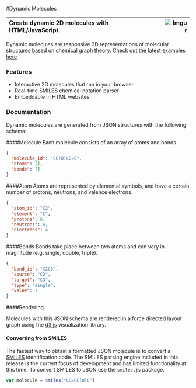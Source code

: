 #Dynamic Molecules

|Create dynamic 2D molecules with HTML/JavaScript.|![Imgur](http://i.imgur.com/sVPFz7l.png)|
|:--|--:|

Dynamic molecules are responsive 2D representations of molecular structures based on chemical graph theory. Check out the latest examples [here](http://bl.ocks.org/chemplexity/raw/bcd198a9604d8943b5dc/).

### Features
* Interactive 2D molecules that run in your browser
* Real-time SMILES chemical notation parser
* Embeddable in HTML websites

### Documentation

Dynamic molecules are generated from JSON structures with the following schema: 

####Molecule
Each molecule consists of an array of atoms and bonds.

````json
{
  "molecule_id": "CC(O)CC=C",
  "atoms": [],
  "bonds": []
}
````

####Atom
Atoms are represented by elemental symbols, and have a certain number of protons, neutrons, and valence electrons.

````json
{
  "atom_id": "C2",
  "element": "C",
  "protons": 6,
  "neutrons": 6,
  "electrons": 4 
}
````

####Bonds
Bonds take place between two atoms and can vary in magnitude (e.g. single, double, triple).

````json
{
  "bond_id": "C2C3",
  "source": "C2",
  "target": "C3",
  "type": "single",
  "value": 1
}
````

####Rendering

Molecules with this JSON schema are rendered in a force directed layout graph using the [d3.js](https://github.com/mbostock/d3/wiki/Force-Layout) visualization library.

#### Converting from SMILES

The fastest way to obtain a formatted JSON molecule is to convert a [SMILES](http://www.daylight.com/dayhtml/doc/theory/theory.smiles.html) identification code. The SMILES parsing engine included in this release is the current focus of development and has limited functionality at this time. To convert SMILES to JSON use the `smiles.js` package. 


````javascript
var molecule = smiles("CC=CC(O)C")
````


